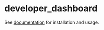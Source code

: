 developer_dashboard
===================
See [documentation](docs/en/index.md) for installation and usage.
